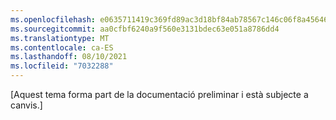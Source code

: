 ```yaml
---
ms.openlocfilehash: e0635711419c369fd89ac3d18bf84ab78567c146c06f8a456462608c170bca39
ms.sourcegitcommit: aa0cfbf6240a9f560e3131bdec63e051a8786dd4
ms.translationtype: MT
ms.contentlocale: ca-ES
ms.lasthandoff: 08/10/2021
ms.locfileid: "7032288"
---
```


[Aquest tema forma part de la documentació preliminar i està subjecte a canvis.]
